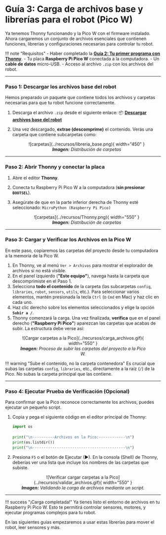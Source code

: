 # Guía 3: Carga de archivos base y librerías para el robot (Pico W)

Ya tenemos Thonny funcionando y la Pico W con el firmware instalado. Ahora cargaremos un conjunto de archivos esenciales que contienen funciones, librerías y configuraciones necesarias para controlar tu robot.

!!! note "Requisitos"
    - Haber completado la **[Guía 2: Tu primer programa con Thonny](thony_guide.md)**.
    - Tu placa **Raspberry Pi Pico W** conectada a la computadora.
    - Un **cable de datos** micro-USB.
    - Acceso al archivo `.zip` con los archivos del robot.

---

### Paso 1: Descargar los archivos base del robot

Hemos preparado un paquete que contiene todos los archivos y carpetas necesarias para que tu robot funcione correctamente.

1.  Descarga el archivo `.zip` desde el siguiente enlace:
    📦 **[Descargar archivos base del robot](https://github.com/PUCP-Robotica-IA/Software_Pico)**

2.  Una vez descargado, **extrae (descomprime)** el contenido. Verás una carpeta que contiene subcarpetas como:
    <figure markdown="span" align="center">
       ![carpetas](../recursos/libreria_base.png){ width="450" }
       <figcaption><em><strong>Imagen:</strong> Distribución de carpetas</em></figcaption>
    </figure>

---

### Paso 2: Abrir Thonny y conectar la placa

1.  Abre el editor **Thonny**.
2.  Conecta tu Raspberry Pi Pico W a la computadora (**sin presionar `BOOTSEL`**).
3.  Asegúrate de que en la parte inferior derecha de Thonny esté seleccionado:
    `MicroPython (Raspberry Pi Pico)`

    <figure markdown="span" align="center">
       ![carpetas](../recursos/Thonny.png){ width="550" }
       <figcaption><em><strong>Imagen:</strong> Distribución de carpetas</em></figcaption>
    </figure>

---

### Paso 3: Cargar y Verificar los Archivos en la Pico W

En este paso, copiaremos las carpetas del proyecto desde tu computadora a la memoria de la Pico W.

1.  En Thonny, ve al menú `Ver > Archivos` para mostrar el explorador de archivos si no está visible.
2.  En el panel izquierdo (**"Este equipo"**), navega hasta la carpeta que descomprimiste en el Paso 1.
3.  Selecciona **todo el contenido** de la carpeta (las subcarpetas `config`, `libraries`, `robot`, `sensors`, `utils`, etc.). Para seleccionar varios elementos, mantén presionada la tecla `Ctrl` (o `Cmd` en Mac) y haz clic en cada uno.
4.  Haz clic derecho sobre los elementos seleccionados y elige la opción **`Subir a /`**.
5.  Thonny comenzará la carga. Una vez finalizada, **verifica** que en el panel derecho (**"Raspberry Pi Pico"**) aparezcan las carpetas que acabas de subir. La estructura debe verse así:

<figure markdown="span" align="center">
  ![Cargar carpetas a la Pico](../recursos/carga_archivos.gif){ width="550" }
  <figcaption><em><strong>Imagen:</strong> Proceso de subir las carpetas del proyecto a la Pico W.</em></figcaption>
</figure>

!!! warning "Sube el contenido, no la carpeta contenedora"
    Es crucial que subas las carpetas `config`, `libraries`, etc., directamente a la raíz (`/`) de la Pico. No subas la carpeta principal que las contiene.

---

### Paso 4: Ejecutar Prueba de Verificación (Opcional)

Para confirmar que la Pico reconoce correctamente los archivos, puedes ejecutar un pequeño script.

1.  Copia y pega el siguiente código en el editor principal de Thonny:

    ```{.py .copy}
    import os

    print("\n----------Archivos en la Pico:------------\n")
    print(os.listdir())
    print("\n------------------------------------------\n")
    ```

2.  Presiona `F5` o el botón de Ejecutar (▶). En la consola (Shell) de Thonny, deberías ver una lista que incluye los nombres de las carpetas que subiste.

<figure markdown="span" align="center">
  ![Verificar cargar carpetas a la Pico](../recursos/validar_archivos.gif){ width="550" }
  <figcaption><em><strong>Imagen:</strong> Validando la carga de archivos mediante un script.</em></figcaption>
</figure>

---

!!! success "¡Carga completada!"
    Ya tienes listo el entorno de archivos en tu Raspberry Pi Pico W. Esto te permitirá controlar sensores, motores, y ejecutar programas complejos para tu robot.

En las siguientes guías empezaremos a usar estas librerías para mover el robot, leer sensores y más.